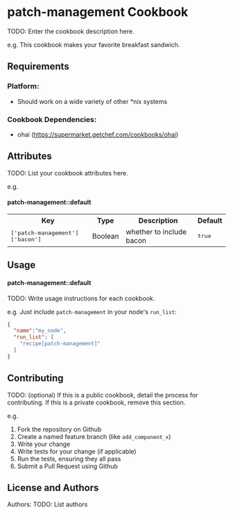 patch-management Cookbook
=========================
TODO: Enter the cookbook description here.

e.g.
This cookbook makes your favorite breakfast sandwich.

Requirements
------------
### Platform:

* Should work on a wide variety of other *nix systems

### Cookbook Dependencies:

* ohai (https://supermarket.getchef.com/cookbooks/ohai)

Attributes
----------
TODO: List your cookbook attributes here.

e.g.
#### patch-management::default
<table>
  <tr>
    <th>Key</th>
    <th>Type</th>
    <th>Description</th>
    <th>Default</th>
  </tr>
  <tr>
    <td><tt>['patch-management']['bacon']</tt></td>
    <td>Boolean</td>
    <td>whether to include bacon</td>
    <td><tt>true</tt></td>
  </tr>
</table>

Usage
-----
#### patch-management::default
TODO: Write usage instructions for each cookbook.

e.g.
Just include `patch-management` in your node's `run_list`:

```json
{
  "name":"my_node",
  "run_list": [
    "recipe[patch-management]"
  ]
}
```

Contributing
------------
TODO: (optional) If this is a public cookbook, detail the process for contributing. If this is a private cookbook, remove this section.

e.g.
1. Fork the repository on Github
2. Create a named feature branch (like `add_component_x`)
3. Write your change
4. Write tests for your change (if applicable)
5. Run the tests, ensuring they all pass
6. Submit a Pull Request using Github

License and Authors
-------------------
Authors: TODO: List authors
